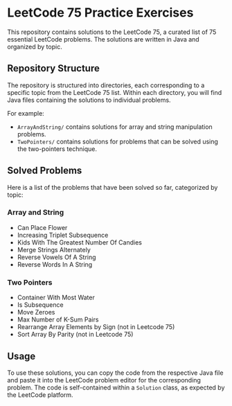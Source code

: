 # LeetCode 75 Practice Exercises

This repository contains solutions to the LeetCode 75, a curated list of 75 essential LeetCode problems. The solutions are written in Java and organized by topic.

## Repository Structure

The repository is structured into directories, each corresponding to a specific topic from the LeetCode 75 list. Within each directory, you will find Java files containing the solutions to individual problems.

For example:
- `ArrayAndString/` contains solutions for array and string manipulation problems.
- `TwoPointers/` contains solutions for problems that can be solved using the two-pointers technique.

## Solved Problems

Here is a list of the problems that have been solved so far, categorized by topic:

### Array and String
- Can Place Flower
- Increasing Triplet Subsequence
- Kids With The Greatest Number Of Candies
- Merge Strings Alternately
- Reverse Vowels Of A String
- Reverse Words In A String

### Two Pointers
- Container With Most Water
- Is Subsequence
- Move Zeroes
- Max Number of K-Sum Pairs
- Rearrange Array Elements by Sign (not in Leetcode 75)
- Sort Array By Parity (not in Leetcode 75)

## Usage

To use these solutions, you can copy the code from the respective Java file and paste it into the LeetCode problem editor for the corresponding problem. The code is self-contained within a `Solution` class, as expected by the LeetCode platform.